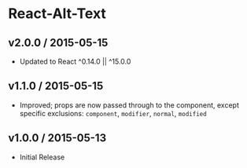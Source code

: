 # React-Alt-Text

## v2.0.0 / 2015-05-15

* Updated to React ^0.14.0 || ^15.0.0

## v1.1.0 / 2015-05-15

* Improved; props are now passed through to the component, except specific exclusions: `component`, `modifier`, `normal`, `modified`

## v1.0.0 / 2015-05-13

* Initial Release
